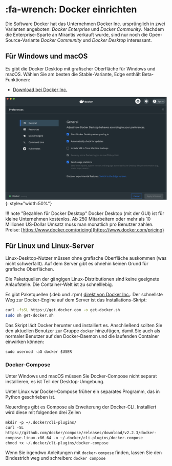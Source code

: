 # :fa-wrench: Docker einrichten

Die Software Docker hat das Unternehmen Docker Inc. ursprünglich in zwei Varianten angeboten: *Docker Enterprise* und *Docker Community*. Nachdem die Enterprise-Sparte an Mirantis verkauft wurde, sind nur noch die Open-Source-Variante *Docker Community* und *Docker Desktop* interessant.

## Für Windows und macOS

Es gibt die Docker Desktop mit grafischer Oberfläche für Windows und macOS. Wählen Sie am besten die Stable-Variante, Edge enthält Beta-Funktionen:

* [Download bei Docker Inc.](https://www.docker.com/products/docker-desktop)

![ ](macos.png){: style="width:50%"}

!!! note "Bezahlen für Docker Desktop"
    Docker Desktop (mit der GUI) ist für kleine Unternehmen kostenlos. Ab 250 Mitarbeitern oder mehr als 10 Millionen US-Dollar Umsatz muss man monatlich pro Benutzer zahlen. Preise: [https://www.docker.com/pricing](https://www.docker.com/pricing)


## Für Linux und Linux-Server

Linux-Desktop-Nutzer müssen ohne grafische Oberfläche auskommen (was nicht schwerfällt). Auf dem Server gibt es ohnehin keinen Grund für grafische Oberflächen.

Die Paketquellen der gängigen Linux-Distributionen sind keine geeignete Anlaufstelle. Die Container-Welt ist zu schnelllebig.

Es gibt Paketquellen (.deb und .rpm) [direkt von Docker Inc.](https://docs.docker.com/engine/install/). Der schnellste Weg zur Docker-Engine auf dem Server ist das Installations-Skript:

```bash
curl -fsSL https://get.docker.com -o get-docker.sh
sudo sh get-docker.sh
```

Das Skript lädt Docker herunter und installiert es. Anschließend sollten Sie den aktuellen Benutzer zur Gruppe `docker` hinzufügen, damit Sie auch als normaler Benutzer auf den Docker-Daemon und die laufenden Container einwirken können:

```
sudo usermod -aG docker $USER
```

### Docker-Compose

Unter Windows und macOS müssen Sie Docker-Compose nicht separat installieren, es ist Teil der Desktop-Umgebung.

Unter Linux war Docker-Compose früher ein separates Programm, das in Python geschrieben ist.

Neuerdings gibt es Compose als Erweiterung der Docker-CLI. Installiert wird diese mit folgenden drei Zeilen

```
mkdir -p ~/.docker/cli-plugins/
curl -SL https://github.com/docker/compose/releases/download/v2.2.3/docker-compose-linux-x86_64 -o ~/.docker/cli-plugins/docker-compose
chmod +x ~/.docker/cli-plugins/docker-compose
```

Wenn Sie irgendwo Anleitungen mit `docker-compose` finden, lassen Sie den Bindestrich weg und schreiben: `docker compose`
